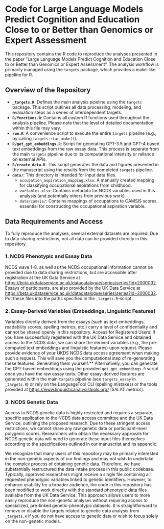 Code for Large Language Models Predict Cognition and Education Close to
or Better than Genomics or Expert Assessment
================

This repository contains the R code to reproduce the analyses presented
in the paper “Large Language Models Predict Cognition and Education
Close to or Better than Genomics or Expert Assessment”. The analysis
workflow is primarily managed using the `targets` package, which
provides a make-like pipeline for R.

## Overview of the Repository

- **`_targets.R`**: Defines the main analysis pipeline using the
  `targets` package. This script outlines all data processing, modeling,
  and evaluation steps as a series of interdependent targets.
- **`R/functions.R`**: Contains all custom R functions used throughout
  the analysis pipeline. Please note that the level of detailed
  documentation within this file may vary.
- **`run.R`**: A convenience script to execute the entire `targets`
  pipeline (e.g., by calling `targets::tar_make()`).
- **`R/get_gpt_embeddings.R`**: Script for generating GPT-3.5 and GPT-4
  based text embeddings from the raw essay data. This process is
  separate from the main `targets` pipeline due to its computational
  intensity or reliance on external APIs.
- **`R/create_data.R`**: This script generates the data and figures
  presented in the manuscript using the results from the completed
  `targets` pipeline.
- **`data/`**: This directory is intended for input data files.
  - `occupation_aspiration_mapping.xlsx`: A manually created mapping for
    classifying occupational aspirations from childhood.
  - `variables.xlsx`: Contains metadata for NCDS variables used in this
    analysis (and potentially others from previous work).
  - `data/camsis/`: Contains mappings of occupations to CAMSIS scores,
    essential for constructing the occupational aspiration variable.

## Data Requirements and Access

To fully reproduce the analyses, several external datasets are required.
Due to data sharing restrictions, not all data can be provided directly
in this repository.

### 1. NCDS Phenotypic and Essay Data

NCDS wave 1-8, as well as the NCDS occupational information cannot be
provided due to data sharing restrictions, but are accessible after
registration at the UK Data Service at
<https://beta.ukdataservice.ac.uk/datacatalogue/series/series?id=2000032>.
Essays of participants, are also provided by the UK Data Service at
<https://beta.ukdataservice.ac.uk/datacatalogue/series/series?id=2000032>.
Put these files into the paths specified in the `_targets.R`-script.

### 2. Essay-Derived Variables (Embeddings, Linguistic Features)

Variables directly derived from the essays (such as text embeddings,
readability scores, spelling metrics, etc.) carry a level of
confidentiality and cannot be shared openly in this repository. Access
for Registered Users: If you have successfully registered with the UK
Data Service and obtained access to the NCDS data, we can share the
derived variables (e.g., the pre-computed text embeddings and linguistic
features) upon request. Please provide evidence of your UKDS NCDS data
access agreement when making such a request. This will save you the
computational step of re-generating these features. Generating them
yourself:\*\* Alternatively, you can generate the GPT-based embeddings
using the provided `get_gpt_embeddings.R` script once you have the raw
essay texts. Other essay-derived features are generated within the main
`targets` pipeline (see `targets_essay` in `_targets.R`) or rely on the
LanguageTool CLI (spelling mistakes) or the tools provided at
<https://www.linguisticanalysistools.org/> (SALAT metrics).

### 3. NCDS Genetic Data

Access to NCDS genetic data is highly restricted and requires a
separate, specific application to the NCDS data access committee and the
UK Data Service, outlining the proposed research. Due to these stringent
access restrictions, we cannot share any raw genetic data or
participant-level polygenic scores. Researchers who obtain the necessary
approvals for NCDS genetic data will need to generate these input files
themselves according to the specifications outlined in our manuscript
and its appendix.

We recognize that many users of this repository may be primarily
interested in the non-genetic aspects of our findings and may not wish
to undertake the complex process of obtaining genetic data. Therefore,
we have substantially restructured the data intake process in this
public codebase. Typically, approved researchers might receive a single
file containing all requested phenotypic variables linked to genetic
identifiers. However, to enhance usability for a broader audience, the
code in this repository has been modified to work directly with the
standard phenotypic data files available from the UK Data Service. This
approach allows users to more easily reproduce the non-genetic analyses
without requiring access to specialized, pre-linked genetic-phenotypic
datasets. It is straightforward to remove or disable the targets related
to genetic data analysis from `_targets.R` if you do not have access to
genetic data or wish to focus solely on the non-genetic models.
